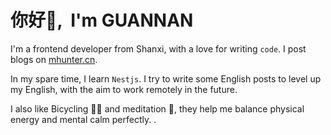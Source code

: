 # <Hello>你好👋, &nbsp;I'm GUANNAN</Hello>

I'm a frontend developer from Shanxi, with a love for writing `code`. I post blogs on [mhunter.cn](https://www.mhunter.cn/).

In my spare time, I learn `Nestjs`. I try to write some English posts to level up my English, with the aim to work remotely in the future. 

I also like Bicycling 🚵‍♀️ and meditation 🧘, they help me balance physical energy and mental calm perfectly.
.
